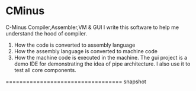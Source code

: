 CMinus
======

C-Minus Compiler,Assembler,VM & GUI
I write this software to help me understand the hood of compiler.
1. How the code is converted to assembly language
2. How the assembly language is converted to machine code
3. How the machine code is executed in the machine.
The gui project is a demo IDE for demonstrating the idea of pipe architecture. I also use it to test all core components.

==================================
snapshot

